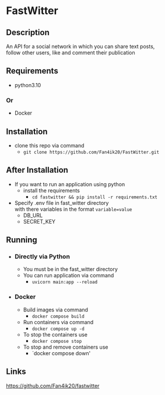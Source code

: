 # FastWitter
## Description
An API for a social network in which you can share text posts,  
follow other users, like and comment their publication
## Requirements
- python3.10
### Or
- Docker
## Installation
- clone this repo via command  
  - `git clone https://github.com/Fan4ik20/FastWitter.git`
## After Installation
- If you want to run an application using python
  - install the requirements  
    - `cd fastwitter && pip install -r requirements.txt`
- Specify .env file in fast_witter directory  
  with there variables in the format `variable=value`
  - DB_URL
  - SECRET_KEY
## Running 
- ### Directly via Python
  - You must be in the fast_witter directory
  - You can run application via command  
    - `uvicorn main:app --reload`
- ### Docker
  - Build images via command  
    - `docker compose build`
  - Run containers via command
    - `docker compose up -d`
  - To stop the containers use
    - `docker compose stop`
  - To stop and remove containers use
    - `docker compose down'
## Links
https://github.com/Fan4ik20/fastwitter